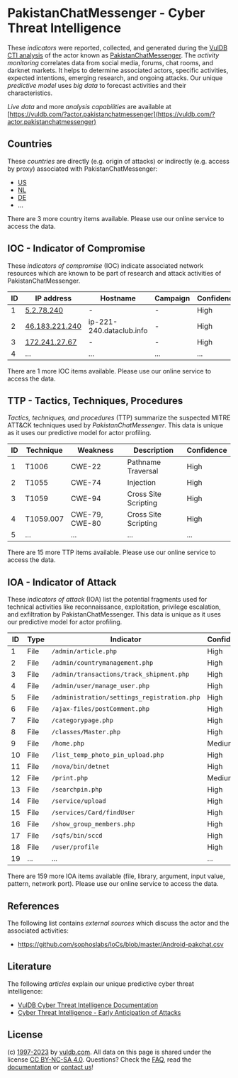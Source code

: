 # PakistanChatMessenger - Cyber Threat Intelligence

These _indicators_ were reported, collected, and generated during the [VulDB CTI analysis](https://vuldb.com/?kb.cti) of the actor known as [PakistanChatMessenger](https://vuldb.com/?actor.pakistanchatmessenger). The _activity monitoring_ correlates data from social media, forums, chat rooms, and darknet markets. It helps to determine associated actors, specific activities, expected intentions, emerging research, and ongoing attacks. Our unique _predictive model_ uses _big data_ to forecast activities and their characteristics.

_Live data_ and more _analysis capabilities_ are available at [https://vuldb.com/?actor.pakistanchatmessenger](https://vuldb.com/?actor.pakistanchatmessenger)

## Countries

These _countries_ are directly (e.g. origin of attacks) or indirectly (e.g. access by proxy) associated with PakistanChatMessenger:

* [US](https://vuldb.com/?country.us)
* [NL](https://vuldb.com/?country.nl)
* [DE](https://vuldb.com/?country.de)
* ...

There are 3 more country items available. Please use our online service to access the data.

## IOC - Indicator of Compromise

These _indicators of compromise_ (IOC) indicate associated network resources which are known to be part of research and attack activities of PakistanChatMessenger.

ID | IP address | Hostname | Campaign | Confidence
-- | ---------- | -------- | -------- | ----------
1 | [5.2.78.240](https://vuldb.com/?ip.5.2.78.240) | - | - | High
2 | [46.183.221.240](https://vuldb.com/?ip.46.183.221.240) | ip-221-240.dataclub.info | - | High
3 | [172.241.27.67](https://vuldb.com/?ip.172.241.27.67) | - | - | High
4 | ... | ... | ... | ...

There are 1 more IOC items available. Please use our online service to access the data.

## TTP - Tactics, Techniques, Procedures

_Tactics, techniques, and procedures_ (TTP) summarize the suspected MITRE ATT&CK techniques used by _PakistanChatMessenger_. This data is unique as it uses our predictive model for actor profiling.

ID | Technique | Weakness | Description | Confidence
-- | --------- | -------- | ----------- | ----------
1 | T1006 | CWE-22 | Pathname Traversal | High
2 | T1055 | CWE-74 | Injection | High
3 | T1059 | CWE-94 | Cross Site Scripting | High
4 | T1059.007 | CWE-79, CWE-80 | Cross Site Scripting | High
5 | ... | ... | ... | ...

There are 15 more TTP items available. Please use our online service to access the data.

## IOA - Indicator of Attack

These _indicators of attack_ (IOA) list the potential fragments used for technical activities like reconnaissance, exploitation, privilege escalation, and exfiltration by PakistanChatMessenger. This data is unique as it uses our predictive model for actor profiling.

ID | Type | Indicator | Confidence
-- | ---- | --------- | ----------
1 | File | `/admin/article.php` | High
2 | File | `/admin/countrymanagement.php` | High
3 | File | `/admin/transactions/track_shipment.php` | High
4 | File | `/admin/user/manage_user.php` | High
5 | File | `/administration/settings_registration.php` | High
6 | File | `/ajax-files/postComment.php` | High
7 | File | `/categorypage.php` | High
8 | File | `/classes/Master.php` | High
9 | File | `/home.php` | Medium
10 | File | `/list_temp_photo_pin_upload.php` | High
11 | File | `/nova/bin/detnet` | High
12 | File | `/print.php` | Medium
13 | File | `/searchpin.php` | High
14 | File | `/service/upload` | High
15 | File | `/services/Card/findUser` | High
16 | File | `/show_group_members.php` | High
17 | File | `/sqfs/bin/sccd` | High
18 | File | `/user/profile` | High
19 | ... | ... | ...

There are 159 more IOA items available (file, library, argument, input value, pattern, network port). Please use our online service to access the data.

## References

The following list contains _external sources_ which discuss the actor and the associated activities:

* https://github.com/sophoslabs/IoCs/blob/master/Android-pakchat.csv

## Literature

The following _articles_ explain our unique predictive cyber threat intelligence:

* [VulDB Cyber Threat Intelligence Documentation](https://vuldb.com/?kb.cti)
* [Cyber Threat Intelligence - Early Anticipation of Attacks](https://www.scip.ch/en/?labs.20201022)

## License

(c) [1997-2023](https://vuldb.com/?kb.changelog) by [vuldb.com](https://vuldb.com/?kb.about). All data on this page is shared under the license [CC BY-NC-SA 4.0](https://creativecommons.org/licenses/by-nc-sa/4.0/). Questions? Check the [FAQ](https://vuldb.com/?kb.faq), read the [documentation](https://vuldb.com/?kb) or [contact us](https://vuldb.com/?contact)!
